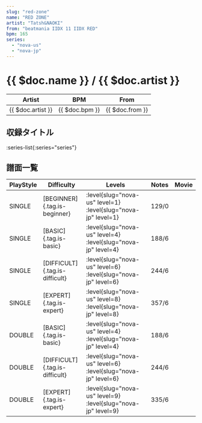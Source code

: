 ```yaml
---
slug: "red-zone"
name: "RED ZONE"
artist: "Tatsh&NAOKI"
from: "beatmania IIDX 11 IIDX RED"
bpm: 165
series:
  - "nova-us"
  - "nova-jp"
---
```


# {{ $doc.name }} / {{ $doc.artist }}

|Artist|BPM|From|
|------|---|----|
|{{ $doc.artist }}|{{ $doc.bpm }}|{{ $doc.from }}|

## 収録タイトル

:series-list{:series="series"}

## 譜面一覧

|PlayStyle|Difficulty|Levels|Notes|Movie|
|---------|----------|------|-----|-----|
|SINGLE|[BEGINNER]{.tag.is-beginner}|<div class="field is-grouped is-grouped-multiline">:level{slug="nova-us" level=1} :level{slug="nova-jp" level=1}</div>|129/0||
|SINGLE|[BASIC]{.tag.is-basic}|<div class="field is-grouped is-grouped-multiline">:level{slug="nova-us" level=4} :level{slug="nova-jp" level=4}</div>|188/6||
|SINGLE|[DIFFICULT]{.tag.is-difficult}|<div class="field is-grouped is-grouped-multiline">:level{slug="nova-us" level=6} :level{slug="nova-jp" level=6}</div>|244/6||
|SINGLE|[EXPERT]{.tag.is-expert}|<div class="field is-grouped is-grouped-multiline">:level{slug="nova-us" level=8} :level{slug="nova-jp" level=8}</div>|357/6||
|DOUBLE|[BASIC]{.tag.is-basic}|<div class="field is-grouped is-grouped-multiline">:level{slug="nova-us" level=4} :level{slug="nova-jp" level=4}</div>|188/6||
|DOUBLE|[DIFFICULT]{.tag.is-difficult}|<div class="field is-grouped is-grouped-multiline">:level{slug="nova-us" level=6} :level{slug="nova-jp" level=6}</div>|244/6||
|DOUBLE|[EXPERT]{.tag.is-expert}|<div class="field is-grouped is-grouped-multiline">:level{slug="nova-us" level=9} :level{slug="nova-jp" level=9}</div>|335/6||
